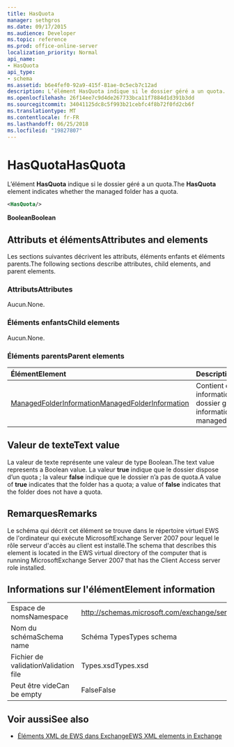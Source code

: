 ```yaml
---
title: HasQuota
manager: sethgros
ms.date: 09/17/2015
ms.audience: Developer
ms.topic: reference
ms.prod: office-online-server
localization_priority: Normal
api_name:
- HasQuota
api_type:
- schema
ms.assetid: b6e4fef0-92a9-415f-81ae-0c5ecb7c12ad
description: L’élément HasQuota indique si le dossier géré a un quota.
ms.openlocfilehash: 26f14ee7c9d4de267733bca11f7884d1d391b3dd
ms.sourcegitcommit: 34041125dc8c5f993b21cebfc4f8b72f0fd2cb6f
ms.translationtype: MT
ms.contentlocale: fr-FR
ms.lasthandoff: 06/25/2018
ms.locfileid: "19827807"
---
```

# <a name="hasquota"></a><span data-ttu-id="7e7dd-103">HasQuota</span><span class="sxs-lookup"><span data-stu-id="7e7dd-103">HasQuota</span></span>

<span data-ttu-id="7e7dd-104">L’élément **HasQuota** indique si le dossier géré a un quota.</span><span class="sxs-lookup"><span data-stu-id="7e7dd-104">The **HasQuota** element indicates whether the managed folder has a quota.</span></span> 
  
```xml
<HasQuota/>
```

 <span data-ttu-id="7e7dd-105">**Boolean**</span><span class="sxs-lookup"><span data-stu-id="7e7dd-105">**Boolean**</span></span>
## <a name="attributes-and-elements"></a><span data-ttu-id="7e7dd-106">Attributs et éléments</span><span class="sxs-lookup"><span data-stu-id="7e7dd-106">Attributes and elements</span></span>

<span data-ttu-id="7e7dd-107">Les sections suivantes décrivent les attributs, éléments enfants et éléments parents.</span><span class="sxs-lookup"><span data-stu-id="7e7dd-107">The following sections describe attributes, child elements, and parent elements.</span></span>
  
### <a name="attributes"></a><span data-ttu-id="7e7dd-108">Attributs</span><span class="sxs-lookup"><span data-stu-id="7e7dd-108">Attributes</span></span>

<span data-ttu-id="7e7dd-109">Aucun.</span><span class="sxs-lookup"><span data-stu-id="7e7dd-109">None.</span></span>
  
### <a name="child-elements"></a><span data-ttu-id="7e7dd-110">Éléments enfants</span><span class="sxs-lookup"><span data-stu-id="7e7dd-110">Child elements</span></span>

<span data-ttu-id="7e7dd-111">Aucun.</span><span class="sxs-lookup"><span data-stu-id="7e7dd-111">None.</span></span>
  
### <a name="parent-elements"></a><span data-ttu-id="7e7dd-112">Éléments parents</span><span class="sxs-lookup"><span data-stu-id="7e7dd-112">Parent elements</span></span>

|<span data-ttu-id="7e7dd-113">**Élément**</span><span class="sxs-lookup"><span data-stu-id="7e7dd-113">**Element**</span></span>|<span data-ttu-id="7e7dd-114">**Description**</span><span class="sxs-lookup"><span data-stu-id="7e7dd-114">**Description**</span></span>|
|:-----|:-----|
|[<span data-ttu-id="7e7dd-115">ManagedFolderInformation</span><span class="sxs-lookup"><span data-stu-id="7e7dd-115">ManagedFolderInformation</span></span>](managedfolderinformation.md) <br/> |<span data-ttu-id="7e7dd-116">Contient des informations sur un dossier géré.</span><span class="sxs-lookup"><span data-stu-id="7e7dd-116">Contains information about a managed folder.</span></span>  <br/> |
   
## <a name="text-value"></a><span data-ttu-id="7e7dd-117">Valeur de texte</span><span class="sxs-lookup"><span data-stu-id="7e7dd-117">Text value</span></span>

<span data-ttu-id="7e7dd-118">La valeur de texte représente une valeur de type Boolean.</span><span class="sxs-lookup"><span data-stu-id="7e7dd-118">The text value represents a Boolean value.</span></span> <span data-ttu-id="7e7dd-119">La valeur **true** indique que le dossier dispose d’un quota ; la valeur **false** indique que le dossier n’a pas de quota.</span><span class="sxs-lookup"><span data-stu-id="7e7dd-119">A value of **true** indicates that the folder has a quota; a value of **false** indicates that the folder does not have a quota.</span></span> 
  
## <a name="remarks"></a><span data-ttu-id="7e7dd-120">Remarques</span><span class="sxs-lookup"><span data-stu-id="7e7dd-120">Remarks</span></span>

<span data-ttu-id="7e7dd-121">Le schéma qui décrit cet élément se trouve dans le répertoire virtuel EWS de l'ordinateur qui exécute MicrosoftExchange Server 2007 pour lequel le rôle serveur d'accès au client est installé.</span><span class="sxs-lookup"><span data-stu-id="7e7dd-121">The schema that describes this element is located in the EWS virtual directory of the computer that is running MicrosoftExchange Server 2007 that has the Client Access server role installed.</span></span>
  
## <a name="element-information"></a><span data-ttu-id="7e7dd-122">Informations sur l'élément</span><span class="sxs-lookup"><span data-stu-id="7e7dd-122">Element information</span></span>

|||
|:-----|:-----|
|<span data-ttu-id="7e7dd-123">Espace de noms</span><span class="sxs-lookup"><span data-stu-id="7e7dd-123">Namespace</span></span>  <br/> |http://schemas.microsoft.com/exchange/services/2006/types  <br/> |
|<span data-ttu-id="7e7dd-124">Nom du schéma</span><span class="sxs-lookup"><span data-stu-id="7e7dd-124">Schema name</span></span>  <br/> |<span data-ttu-id="7e7dd-125">Schéma Types</span><span class="sxs-lookup"><span data-stu-id="7e7dd-125">Types schema</span></span>  <br/> |
|<span data-ttu-id="7e7dd-126">Fichier de validation</span><span class="sxs-lookup"><span data-stu-id="7e7dd-126">Validation file</span></span>  <br/> |<span data-ttu-id="7e7dd-127">Types.xsd</span><span class="sxs-lookup"><span data-stu-id="7e7dd-127">Types.xsd</span></span>  <br/> |
|<span data-ttu-id="7e7dd-128">Peut être vide</span><span class="sxs-lookup"><span data-stu-id="7e7dd-128">Can be empty</span></span>  <br/> |<span data-ttu-id="7e7dd-129">False</span><span class="sxs-lookup"><span data-stu-id="7e7dd-129">False</span></span>  <br/> |
   
## <a name="see-also"></a><span data-ttu-id="7e7dd-130">Voir aussi</span><span class="sxs-lookup"><span data-stu-id="7e7dd-130">See also</span></span>



- [<span data-ttu-id="7e7dd-131">Éléments XML de EWS dans Exchange</span><span class="sxs-lookup"><span data-stu-id="7e7dd-131">EWS XML elements in Exchange</span></span>](ews-xml-elements-in-exchange.md)

